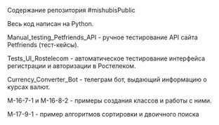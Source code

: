 Содержание репозитория #mishubisPublic

Весь код написан на Python.

Manual_testing_Petfriends_API - ручное тестирование API сайта Petfriends (тест-кейсы).

Tests_UI_Rostelecom - автоматическое тестирование интерфейса регистрации и авторизации в Ростелеком.

Currency_Converter_Bot - телеграм бот, выдающий информацию о курсах валют.

M-16-7-1 и M-16-8-2 - примеры создания классов и работы с ними.

M-17-9-1 - пример алгоритмов сортировки и двоичного поиска


